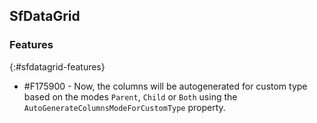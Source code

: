 ## SfDataGrid

### Features
{:#sfdatagrid-features}

* \#F175900 - Now, the columns will be autogenerated for custom type based on the modes `Parent`, `Child` or `Both` using the
`AutoGenerateColumnsModeForCustomType` property.
